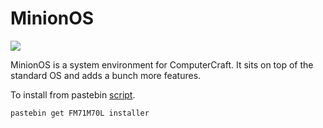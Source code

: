 MinionOS
=======

<img src="https://raw.github.com/distantcam/MinionOS/master/assets/banner500.jpg" />

MinionOS is a system environment for ComputerCraft. It sits on top of the standard OS and adds a bunch more features.

To install from pastebin [script](http://pastebin.com/FM71M70L).

    pastebin get FM71M70L installer